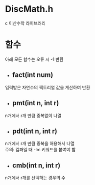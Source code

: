 # DiscMath.h
c 이산수학 라이브러리

# 함수
아래 모든 함수는 오류 시 -1 반환
* ## fact(int num)
입력받은 자연수의 팩토리얼 값을 계산하여 반환
* ## pmt(int n, int r)
n개에서 r개 만큼 중복없이 나열
* ## pdt(int n, int r)
n개에서 r개 만큼 중복을 허용해서 나열   
주의: 컴파일 때 -lm 키워드를 붙여야 함
* ## cmb(int n, int r)
n개에서 r개를 선택하는 경우의 수 
